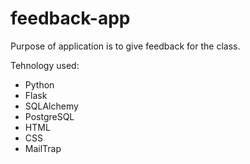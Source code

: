# feedback-app
Purpose of application is to give feedback for the class.

Tehnology used:
- Python
- Flask
- SQLAlchemy
- PostgreSQL
- HTML
- CSS
- MailTrap
